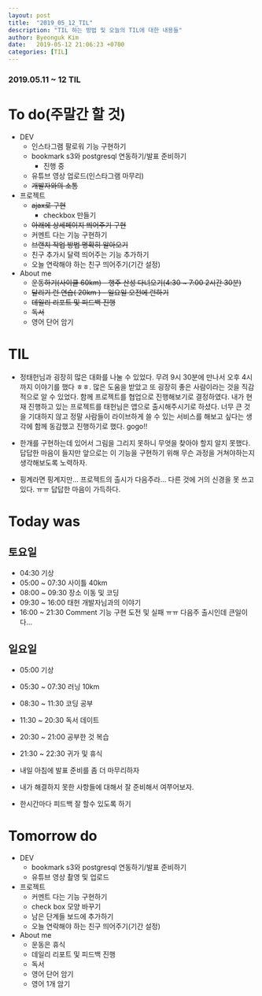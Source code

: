 ```yaml
---
layout: post
title:  "2019_05_12_TIL"
description: "TIL 하는 방법 및 오늘의 TIL에 대한 내용들"
author: Byeonguk Kim
date:   2019-05-12 21:06:23 +0700
categories: [TIL]
---
```


### 2019.05.11 ~ 12 TIL
 
# To do(주말간 할 것)

* DEV
	* 인스타그램 팔로워 기능 구현하기
	* bookmark s3와 postgresql 연동하기/발표 준비하기
		* 진행 중  
	* 유튜브 영상 업로드(인스타그램 마무리)
	* ~~개발자와의 소통~~
* 프로젝트
	* ~~ajax로 구현~~
		* checkbox 만들기
	* ~~아래에 상세페이지 띄어주기 구현~~
	* 커멘트 다는 기능 구현하기
	* ~~브랜치 작업 방법 명확히 알아오기~~
	* 친구 추가시 달력 띄어주는 기능 추가하기
	* 오늘 연락해야 하는 친구 띄어주기(기간 설정)
* About me
	* ~~운동하기(사이클 60km) - 행주 산성 다녀오기(4:30 ~ 7:00 2시간 30분)~~
	* ~~달리기 런 연습( 20km ) - 일요일 오전에 런하기~~
	* ~~데일리 리포트 및 피드백 진행~~
	* ~~독서~~
	* 영어 단어 암기


# TIL

* 정태헌님과 굉장히 많은 대화를 나눌 수 있었다. 무려 9시 30분에 만나서 오후 4시까지 이야기를 했다 ㅎㅎ. 많은 도움을 받았고 또 굉장히 좋은 사람이라는 것을 직감적으로 알 수 있었다. 함께 프로젝트를 협업으로 진행해보기로 결정하였다. 내가 현재 진행하고 있는 프로젝트를 태헌님은 앱으로 출시해주시기로 하셨다. 너무 큰 것을 기대하지 않고 정말 사람들이 라이브하게 쓸 수 있는 서비스를 해보고 싶다는 생각에 함께 동감했고 진행하기로 했다. gogo!!
* 한개를 구현하는데 있어서 그림을 그리지 못하니 무엇을 찾아야 할지 알지 못했다. 답답한 마음이 들지만 앞으로는 이 기능을 구현하기 위해 무슨 과정을 거쳐야하는지 생각해보도록 노력하자.

* 핑계라면 핑계지만... 프로젝트의 출시가 다음주라... 다른 것에 거의 신경을 못 쓰고 있다. ㅠㅠ 답답한 마음이 가득하다.

# Today was
## 토요일

* 04:30 기상
* 05:00 ~ 07:30 사이틀 40km 
* 08:00 ~ 09:30 장소 이동 및 코딩
* 09:30 ~ 16:00 태헌 개발자님과의 이야기
* 16:00 ~ 21:30 Comment 기능 구현 도전 및 실패 ㅠㅠ 다음주 출시인데 큰일이다...

## 일요일

* 05:00 기상
* 05:30 ~ 07:30 러닝 10km
* 08:30 ~ 11:30 코딩 공부
* 11:30 ~ 20:30 독서 데이트
* 20:30 ~ 21:00 공부한 것 복습
* 21:30 ~ 22:30 귀가 및 휴식


* 내일 아침에 발표 준비를 좀 더 마무리하자
* 내가 해결하지 못한 사항들에 대해서 잘 준비해서 여쭈어보자.
* 한시간마다 피드백 잘 할수 있도록 하기


# Tomorrow do

* DEV
	* bookmark s3와 postgresql 연동하기/발표 준비하기
	* 유튜브 영상 촬영 및 업로드
* 프로젝트
	* 커멘트 다는 기능 구현하기
	* check box 모양 바꾸기
	* 남은 단계들 보드에 추가하기
	* 오늘 연락해야 하는 친구 띄어주기(기간 설정)
* About me
	* 운동은 휴식
	* 데일리 리포트 및 피드백 진행
	* 독서
	* 영어 단어 암기
	* 영어 1개 암기